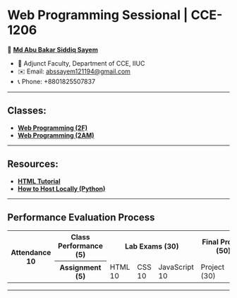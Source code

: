 # Web Programming Sessional | CCE-1206

👤 **[Md Abu Bakar Siddiq Sayem](#)**
- 💼 Adjunct Faculty, Department of CCE, IIUC
- ✉️ Email: abssayem121194@gmail.com  
- 📞 Phone: +8801825507837
---
## Classes:
- **[Web Programming (2F)](ICCE_2F/readme.md)**
- **[Web Programming (2AM)](ICCE_2AM/readme.md)**

---

## Resources:
- **[HTML Tutorial](html_tutorial.md)**
- **[How to Host Locally (Python)](local_hosting.md)**

---

## Performance Evaluation Process
<table>
    <tr>
        <th rowspan="2">Attendance <br> 10</th>
        <th>Class Performance (5)</th>
        <th colspan="3">Lab Exams (30)</th>
        <th colspan="2">Final Project (50)</th>
    </tr>
    <tr>
        <th>Assignment (5)</th>
        <td>HTML 10</td><td>CSS 10</td><td>JavaScript 10</td>
        <td>Project (30)</td><td>Viva (20)</td>
    </tr>
</table>

---
